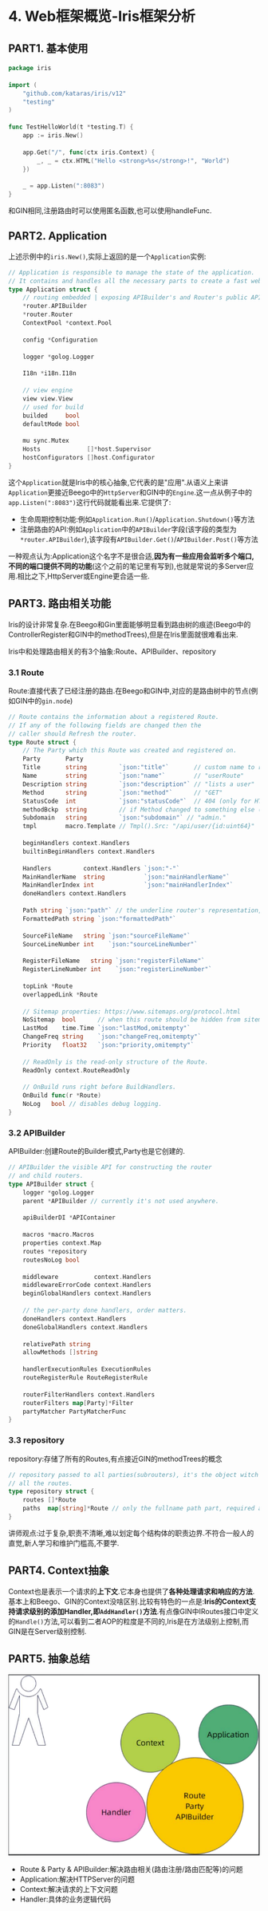 # 4. Web框架概览-Iris框架分析

## PART1. 基本使用

```GO
package iris

import (
	"github.com/kataras/iris/v12"
	"testing"
)

func TestHelloWorld(t *testing.T) {
	app := iris.New()

	app.Get("/", func(ctx iris.Context) {
		_, _ = ctx.HTML("Hello <strong>%s</strong>!", "World")
	})

	_ = app.Listen(":8083")
}
```

和GIN相同,注册路由时可以使用匿名函数,也可以使用handleFunc.

## PART2. Application

上述示例中的`iris.New()`,实际上返回的是一个`Application`实例:

```GO
// Application is responsible to manage the state of the application.
// It contains and handles all the necessary parts to create a fast web server.
type Application struct {
	// routing embedded | exposing APIBuilder's and Router's public API.
	*router.APIBuilder
	*router.Router
	ContextPool *context.Pool

	config *Configuration

	logger *golog.Logger

	I18n *i18n.I18n

	// view engine
	view view.View
	// used for build
	builded     bool
	defaultMode bool

	mu sync.Mutex
	Hosts             []*host.Supervisor
	hostConfigurators []host.Configurator
}
```

这个`Application`就是Iris中的核心抽象,它代表的是"应用".从语义上来讲`Application`更接近Beego中的`HttpServer`和GIN中的`Engine`.这一点从例子中的`app.Listen(":8083")`这行代码就能看出来.它提供了:

- 生命周期控制功能:例如`Application.Run()`/`Application.Shutdown()`等方法
- 注册路由的API:例如`Application`中的`APIBuilder`字段(该字段的类型为`*router.APIBuilder`),该字段有`APIBuilder.Get()`/`APIBuilder.Post()`等方法

一种观点认为:Application这个名字不是很合适,**因为有一些应用会监听多个端口,不同的端口提供不同的功能**(这个之前的笔记里有写到),也就是常说的多Server应用.相比之下,HttpServer或Engine更合适一些.

## PART3. 路由相关功能

Iris的设计非常复杂.在Beego和Gin里面能够明显看到路由树的痕迹(Beego中的ControllerRegister和GIN中的methodTrees),但是在Iris里面就很难看出来.

Iris中和处理路由相关的有3个抽象:Route、APIBuilder、repository

### 3.1 Route

Route:直接代表了已经注册的路由.在Beego和GIN中,对应的是路由树中的节点(例如GIN中的`gin.node`)

```GO
// Route contains the information about a registered Route.
// If any of the following fields are changed then the
// caller should Refresh the router.
type Route struct {
	// The Party which this Route was created and registered on.
	Party       Party
	Title       string         `json:"title"`       // custom name to replace the method on debug logging.
	Name        string         `json:"name"`        // "userRoute"
	Description string         `json:"description"` // "lists a user"
	Method      string         `json:"method"`      // "GET"
	StatusCode  int            `json:"statusCode"`  // 404 (only for HTTP error handlers).
	methodBckp  string         // if Method changed to something else (which is possible at runtime as well, via RefreshRouter) then this field will be filled with the old one.
	Subdomain   string         `json:"subdomain"` // "admin."
	tmpl        macro.Template // Tmpl().Src: "/api/user/{id:uint64}"

	beginHandlers context.Handlers
	builtinBeginHandlers context.Handlers

	Handlers         context.Handlers `json:"-"`
	MainHandlerName  string           `json:"mainHandlerName"`
	MainHandlerIndex int              `json:"mainHandlerIndex"`
	doneHandlers context.Handlers

	Path string `json:"path"` // the underline router's representation, i.e "/api/user/:id"
	FormattedPath string `json:"formattedPath"`

	SourceFileName   string `json:"sourceFileName"`
	SourceLineNumber int    `json:"sourceLineNumber"`

	RegisterFileName   string `json:"registerFileName"`
	RegisterLineNumber int    `json:"registerLineNumber"`

	topLink *Route
	overlappedLink *Route

	// Sitemap properties: https://www.sitemaps.org/protocol.html
	NoSitemap  bool      // when this route should be hidden from sitemap.
	LastMod    time.Time `json:"lastMod,omitempty"`
	ChangeFreq string    `json:"changeFreq,omitempty"`
	Priority   float32   `json:"priority,omitempty"`

	// ReadOnly is the read-only structure of the Route.
	ReadOnly context.RouteReadOnly

	// OnBuild runs right before BuildHandlers.
	OnBuild func(r *Route)
	NoLog   bool // disables debug logging.
}
```

### 3.2 APIBuilder

APIBuilder:创建Route的Builder模式,Party也是它创建的.

```GO
// APIBuilder the visible API for constructing the router
// and child routers.
type APIBuilder struct {
	logger *golog.Logger
	parent *APIBuilder // currently it's not used anywhere.

	apiBuilderDI *APIContainer

	macros *macro.Macros
	properties context.Map
	routes *repository
	routesNoLog bool

	middleware          context.Handlers
	middlewareErrorCode context.Handlers
	beginGlobalHandlers context.Handlers

	// the per-party done handlers, order matters.
	doneHandlers context.Handlers
	doneGlobalHandlers context.Handlers

	relativePath string
	allowMethods []string

	handlerExecutionRules ExecutionRules
	routeRegisterRule RouteRegisterRule

	routerFilterHandlers context.Handlers
	routerFilters map[Party]*Filter
	partyMatcher PartyMatcherFunc
}
```

### 3.3 repository

repository:存储了所有的Routes,有点接近GIN的methodTrees的概念

```GO
// repository passed to all parties(subrouters), it's the object witch keeps
// all the routes.
type repository struct {
	routes []*Route
	paths  map[string]*Route // only the fullname path part, required at CreateRoutes for registering index page.
}
```

讲师观点:过于复杂,职责不清晰,难以划定每个结构体的职责边界.不符合一般人的直觉,新人学习和维护门槛高,不要学.

## PART4. Context抽象

Context也是表示一个请求的**上下文**.它本身也提供了**各种处理请求和响应的方法**.基本上和Beego、GIN的Context没啥区别.比较有特色的一点是:**Iris的Context支持请求级别的添加Handler,即`AddHandler()`方法**.有点像GIN中IRoutes接口中定义的`Handle()`方法,可以看到二者AOP的粒度是不同的,Iris是在方法级别上控制,而GIN是在Server级别控制.

## PART5. 抽象总结

![核心抽象总结](../img/Web框架之%20Server与路由树%20/4.Web框架概览-Iris框架分析/核心抽象总结.png)

- Route & Party & APIBuilder:解决路由相关(路由注册/路由匹配等)的问题
- Application:解决HTTPServer的问题
- Context:解决请求的上下文问题
- Handler:具体的业务逻辑代码

